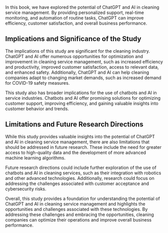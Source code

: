 

In this book, we have explored the potential of ChatGPT and AI in cleaning service management. By providing personalized support, real-time monitoring, and automation of routine tasks, ChatGPT can improve efficiency, customer satisfaction, and overall business performance.

Implications and Significance of the Study
------------------------------------------

The implications of this study are significant for the cleaning industry. ChatGPT and AI offer numerous opportunities for optimization and improvement in cleaning service management, such as increased efficiency and productivity, improved customer satisfaction, access to relevant data, and enhanced safety. Additionally, ChatGPT and AI can help cleaning companies adapt to changing market demands, such as increased demand for COVID-19 safety measures.

This study also has broader implications for the use of chatbots and AI in service industries. Chatbots and AI offer promising solutions for optimizing customer support, improving efficiency, and gaining valuable insights into customer behavior and trends.

Limitations and Future Research Directions
------------------------------------------

While this study provides valuable insights into the potential of ChatGPT and AI in cleaning service management, there are also limitations that should be addressed in future research. These include the need for greater access to high-quality data and the development of more advanced machine learning algorithms.

Future research directions could include further exploration of the use of chatbots and AI in cleaning services, such as their integration with robotics and other advanced technologies. Additionally, research could focus on addressing the challenges associated with customer acceptance and cybersecurity risks.

Overall, this study provides a foundation for understanding the potential of ChatGPT and AI in cleaning service management and highlights the opportunities and challenges associated with these technologies. By addressing these challenges and embracing the opportunities, cleaning companies can optimize their operations and improve overall business performance.
